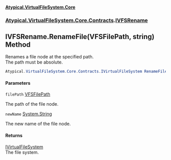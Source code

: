 #### [Atypical.VirtualFileSystem.Core](VirtualFileSystem.md 'VirtualFileSystem')
### [Atypical.VirtualFileSystem.Core.Contracts](VirtualFileSystem.md#Atypical.VirtualFileSystem.Core.Contracts 'Atypical.VirtualFileSystem.Core.Contracts').[IVFSRename](IVFSRename.md 'Atypical.VirtualFileSystem.Core.Contracts.IVFSRename')

## IVFSRename.RenameFile(VFSFilePath, string) Method

Renames a file node at the specified path.  
The path must be absolute.

```csharp
Atypical.VirtualFileSystem.Core.Contracts.IVirtualFileSystem RenameFile(Atypical.VirtualFileSystem.Core.VFSFilePath filePath, string newName);
```
#### Parameters

<a name='Atypical.VirtualFileSystem.Core.Contracts.IVFSRename.RenameFile(Atypical.VirtualFileSystem.Core.VFSFilePath,string).filePath'></a>

`filePath` [VFSFilePath](VFSFilePath.md 'Atypical.VirtualFileSystem.Core.VFSFilePath')

The path of the file node.

<a name='Atypical.VirtualFileSystem.Core.Contracts.IVFSRename.RenameFile(Atypical.VirtualFileSystem.Core.VFSFilePath,string).newName'></a>

`newName` [System.String](https://docs.microsoft.com/en-us/dotnet/api/System.String 'System.String')

The new name of the file node.

#### Returns
[IVirtualFileSystem](IVirtualFileSystem.md 'Atypical.VirtualFileSystem.Core.Contracts.IVirtualFileSystem')  
The file system.